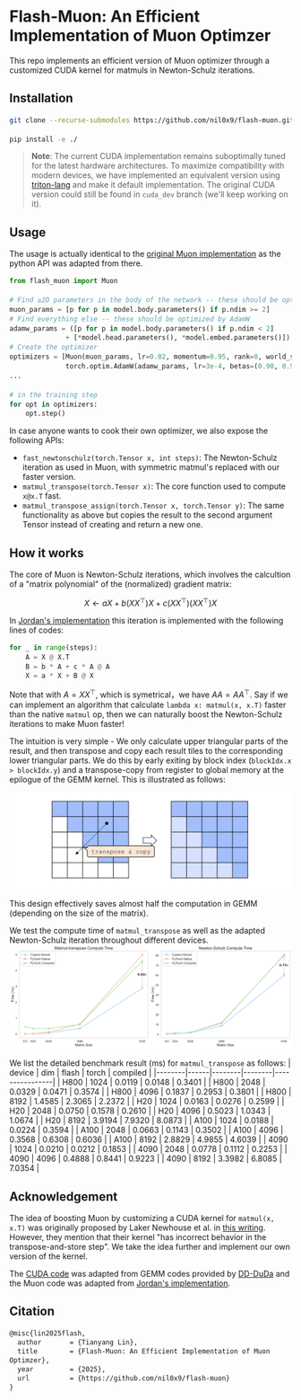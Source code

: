 # Flash-Muon: An Efficient Implementation of Muon Optimzer
This repo implements an efficient version of Muon optimizer through a customized CUDA kernel for matmuls in Newton-Schulz iterations.


## Installation

```sh
git clone --recurse-submodules https://github.com/nil0x9/flash-muon.git

pip install -e ./
```

> **Note**: The current CUDA implementation remains suboptimally tuned for the latest hardware architectures. To maximize compatibility with modern devices, we have implemented an equivalent version using [triton-lang](https://github.com/triton-lang/triton) and make it default implementation. The original CUDA version could still be found in `cuda_dev` branch (we'll keep working on it).


## Usage

The usage is actually identical to the [original Muon implementation](https://github.com/KellerJordan/Muon/tree/master) as the python API was adapted from there.

```python
from flash_muon import Muon

# Find ≥2D parameters in the body of the network -- these should be optimized by Muon
muon_params = [p for p in model.body.parameters() if p.ndim >= 2]
# Find everything else -- these should be optimized by AdamW
adamw_params = ([p for p in model.body.parameters() if p.ndim < 2]
              + [*model.head.parameters(), *model.embed.parameters()])
# Create the optimizer
optimizers = [Muon(muon_params, lr=0.02, momentum=0.95, rank=0, world_size=1),
              torch.optim.AdamW(adamw_params, lr=3e-4, betas=(0.90, 0.95), weight_decay=0.01)]
...

# in the training step
for opt in optimizers:
    opt.step()
```

In case anyone wants to cook their own optimizer, we also expose the following APIs:

- `fast_newtonschulz(torch.Tensor x, int steps)`: The Newton-Schulz iteration as used in Muon, with symmetric matmul's replaced with our faster version.
- `matmul_transpose(torch.Tensor x)`: The core function used to compute `x@x.T` fast.
- `matmul_transpose_assign(torch.Tensor x, torch.Tensor y)`: The same functionality as above but copies the result to the second argument Tensor instead of creating and return a new one.


## How it works

The core of Muon is  Newton-Schulz iterations, which involves the calcultion of a "matrix polynomial" of the (normalized) gradient matrix:

$$
X\leftarrow aX + b(XX^\top)X + c(XX^\top)(XX^\top)X
$$

In [Jordan's implementation](https://github.com/KellerJordan/Muon/tree/master) this iteration is implemented with the following lines of codes:

```python
for _ in range(steps):
    A = X @ X.T
    B = b * A + c * A @ A
    X = a * X + B @ X
```

Note that with $A=XX^\top$, which is symetrical，we have $AA = AA^\top$. Say if we can implement an algorithm that calculate `lambda x: matmul(x, x.T)` faster than the native `matmul` op, then we can naturally boost the Newton-Schulz iterations to make Muon faster!

The intuition is very simple - We only calculate upper triangular parts of the result, and then transpose and copy each result tiles to the corresponding lower triangular parts. We do this by early exiting by block index (`blockIdx.x > blockIdx.y`) and a transpose-copy from register to global memory at the epilogue of the GEMM kernel. This is illustrated as follows:

![design of matmul_transpose kernel](assets/matmul_transpose_kernel.png)

This design effectively saves almost half the computation in GEMM (depending on the size of the matrix).


We test the compute time of `matmul_transpose` as well as the adapted Newton-Schulz iteration throughout different devices. 
![design of matmul_transpose kernel](assets/benchmark.png)

We list the detailed benchmark result (ms) for `matmul_transpose` as follows:
| device | dim  | flash  | torch  | compiled |
|--------|------|--------|--------|----------------|
| H800   | 1024 | 0.0119 | 0.0148 | 0.3401         |
| H800   | 2048 | 0.0329 | 0.0471 | 0.3574         |
| H800   | 4096 | 0.1837 | 0.2953 | 0.3801         |
| H800   | 8192 | 1.4585 | 2.3065 | 2.2372         |
| H20    | 1024 | 0.0163 | 0.0276 | 0.2599         |
| H20    | 2048 | 0.0750 | 0.1578 | 0.2610         |
| H20    | 4096 | 0.5023 | 1.0343 | 1.0674         |
| H20    | 8192 | 3.9194 | 7.9320 | 8.0873         |
| A100   | 1024 | 0.0188 | 0.0224 | 0.3594         |
| A100   | 2048 | 0.0663 | 0.1143 | 0.3502         |
| A100   | 4096 | 0.3568 | 0.6308 | 0.6036         |
| A100   | 8192 | 2.8829 | 4.9855 | 4.6039         |
| 4090 | 1024 | 0.0210 | 0.0212 | 0.1853         |
| 4090 | 2048 | 0.0778 | 0.1112 | 0.2253         |
| 4090 | 4096 | 0.4888 | 0.8441 | 0.9223         |
| 4090 | 8192 | 3.3982 | 6.8085 | 7.0354         |


## Acknowledgement

The idea of boosting Muon by customizing a CUDA kernel for `matmul(x, x.T)` was originally proposed by Laker Newhouse et al. in [this writing](https://www.lakernewhouse.com/assets/writing/faster-symmul-with-thunderkittens.pdf). However, they mention that their kernel "has incorrect behavior in the transpose-and-store step". We take the idea further and implement our own version of the kernel.

The [CUDA code](https://github.com/nil0x9/flash-muon/blob/cuda_dev/csrc/matmul_transpose.cu) was adapted from GEMM codes provided by [DD-DuDa](https://github.com/DD-DuDa) and the Muon code was adapted from [Jordan's implementation](https://github.com/KellerJordan/Muon/tree/master).


## Citation
```
@misc{lin2025flash,
  author       = {Tianyang Lin},
  title        = {Flash-Muon: An Efficient Implementation of Muon Optimzer},
  year         = {2025},
  url          = {https://github.com/nil0x9/flash-muon}
}
```
